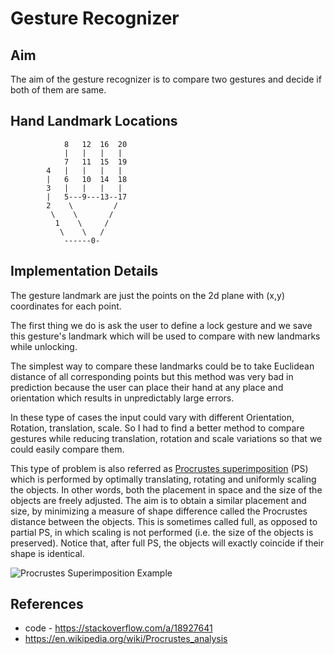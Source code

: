 # Gesture Recognizer  

## Aim  
The aim of the gesture recognizer is to compare two gestures and decide if both of them are same.  
  
## Hand Landmark Locations  
  
```
	        8   12  16  20  
	        |   |   |   |  
	        7   11  15  19  
	    4   |   |   |   |  
	    |   6   10  14  18  
	    3   |   |   |   |  
	    |   5---9---13--17  
	    2    \         /  
	     \    \       /  
	      1    \     /  
	       \    \   /  
	        ------0-  
```  
  
## Implementation Details  
  
The gesture landmark are just the points on the 2d plane with (x,y) coordinates for each point.  
  
The first thing we do is ask the user to define a lock gesture and we save this gesture's landmark which will be used to compare with new landmarks while unlocking.  
  
The simplest way to compare these landmarks could be to take Euclidean distance of all corresponding points but this method was very bad in prediction because the user can place their hand at any place and orientation which results in unpredictably large errors.  
  
In these type of cases the input could vary with different Orientation, Rotation, translation, scale. So I had to find a better method to compare gestures while reducing translation, rotation and scale variations so that we could easily compare them.  
  
This type of problem is also referred as [Procrustes superimposition](https://en.wikipedia.org/wiki/Procrustes_analysis) (PS) which is performed by optimally translating, rotating and uniformly scaling the objects. In other words, both the placement in space and the size of the objects are freely adjusted. The aim is to obtain a similar placement and size, by minimizing a measure of shape difference called the Procrustes distance between the objects. This is sometimes called full, as opposed to partial PS, in which scaling is not performed (i.e. the size of the objects is preserved). Notice that, after full PS, the objects will exactly coincide if their shape is identical.   
  
![Procrustes Superimposition Example](https://upload.wikimedia.org/wikipedia/commons/f/f5/Procrustes_superimposition.png)

## References

- code - https://stackoverflow.com/a/18927641
- https://en.wikipedia.org/wiki/Procrustes_analysis
